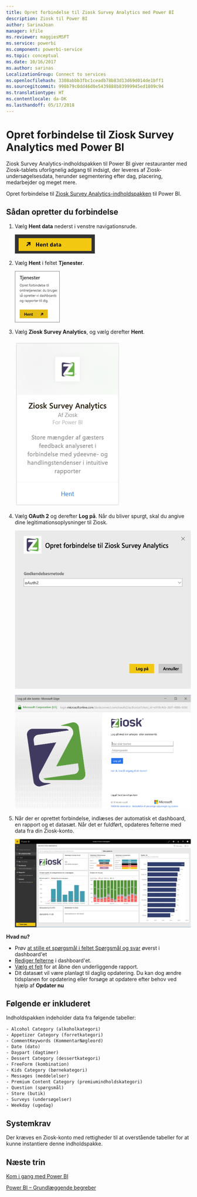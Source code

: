 ```yaml
---
title: Opret forbindelse til Ziosk Survey Analytics med Power BI
description: Ziosk til Power BI
author: SarinaJoan
manager: kfile
ms.reviewer: maggiesMSFT
ms.service: powerbi
ms.component: powerbi-service
ms.topic: conceptual
ms.date: 10/16/2017
ms.author: sarinas
LocalizationGroup: Connect to services
ms.openlocfilehash: 3308abbb3fbc1ceadb78b83d13d69d014de1bff1
ms.sourcegitcommit: 998b79c0dd46d0e5439888b83999945ed1809c94
ms.translationtype: HT
ms.contentlocale: da-DK
ms.lasthandoff: 05/17/2018
---
```

# <a name="connect-to-ziosk-survey-analytics-with-power-bi"></a>Opret forbindelse til Ziosk Survey Analytics med Power BI
Ziosk Survey Analytics-indholdspakken til Power BI giver restauranter med Ziosk-tablets uforlignelig adgang til indsigt, der leveres af Ziosk-undersøgelsesdata, herunder segmentering efter dag, placering, medarbejder og meget mere.

Opret forbindelse til [Ziosk Survey Analytics-indholdspakken](https://app.powerbi.com/getdata/services/ziosk-survey-analytics) til Power BI.

## <a name="how-to-connect"></a>Sådan opretter du forbindelse
1. Vælg **Hent data** nederst i venstre navigationsrude.  
   
    ![](media/service-connect-to-ziosk/getdata.png)
2. Vælg **Hent** i feltet **Tjenester**.  
   
    ![](media/service-connect-to-ziosk/services.png)
3. Vælg **Ziosk Survey Analytics**, og vælg derefter **Hent**.  
   
    ![](media/service-connect-to-ziosk/ziosk.png)
4. Vælg **OAuth 2** og derefter **Log på**. Når du bliver spurgt, skal du angive dine legitimationsoplysninger til Ziosk.
   
    ![](media/service-connect-to-ziosk/creds.png)
   
    ![](media/service-connect-to-ziosk/creds2.png)
5. Når der er oprettet forbindelse, indlæses der automatisk et dashboard, en rapport og et datasæt. Når det er fuldført, opdateres felterne med data fra din Ziosk-konto.
   
    ![](media/service-connect-to-ziosk/dashboard.png)

**Hvad nu?**

* Prøv [at stille et spørgsmål i feltet Spørgsmål og svar](power-bi-q-and-a.md) øverst i dashboard'et
* [Rediger felterne](service-dashboard-edit-tile.md) i dashboard'et.
* [Vælg et felt](service-dashboard-tiles.md) for at åbne den underliggende rapport.
* Dit datasæt vil være planlagt til daglig opdatering. Du kan dog ændre tidsplanen for opdatering eller forsøge at opdatere efter behov ved hjælp af **Opdater nu**

## <a name="whats-included"></a>Følgende er inkluderet
Indholdspakken indeholder data fra følgende tabeller:  

    - Alcohol Category (alkoholkategori)  
    - Appetizer Category (forretkategori)  
    - CommentKeywords (KommentarNøgleord)  
    - Date (dato)  
    - Daypart (dagtimer)  
    - Dessert Category (dessertkategori)  
    - FreeForm (kombination)  
    - Kids Category (børnekategori)  
    - Messages (meddelelser)  
    - Premium Content Category (premiumindholdskategori)  
    - Question (spørgsmål)  
    - Store (butik)  
    - Surveys (undersøgelser)  
    - Weekday (ugedag)  


## <a name="system-requirements"></a>Systemkrav
Der kræves en Ziosk-konto med rettigheder til at overstående tabeller for at kunne instantiere denne indholdspakke.

## <a name="next-steps"></a>Næste trin
[Kom i gang med Power BI](service-get-started.md)

[Power BI – Grundlæggende begreber](service-basic-concepts.md)

